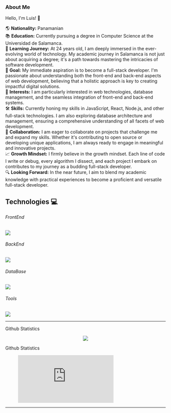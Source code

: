 ### About Me

Hello, I'm Luis! 👋

🌎 **Nationality:** Panamanian  
📚 **Education:** Currently pursuing a degree in Computer Science at the Universidad de Salamanca.  
🌱 **Learning Journey:** At 24 years old, I am deeply immersed in the ever-evolving world of technology. My academic journey in Salamanca is not just about acquiring a degree; it's a path towards mastering the intricacies of software development.  
🎯 **Goal:** My immediate aspiration is to become a full-stack developer. I'm passionate about understanding both the front-end and back-end aspects of web development, believing that a holistic approach is key to creating impactful digital solutions.  
💼 **Interests:** I am particularly interested in web technologies, database management, and the seamless integration of front-end and back-end systems.  
🛠 **Skills:** Currently honing my skills in JavaScript, React, Node.js, and other full-stack technologies. I am also exploring database architecture and management, ensuring a comprehensive understanding of all facets of web development.  
🤝 **Collaboration:** I am eager to collaborate on projects that challenge me and expand my skills. Whether it's contributing to open source or developing unique applications, I am always ready to engage in meaningful and innovative projects.  
📈 **Growth Mindset:** I firmly believe in the growth mindset. Each line of code I write or debug, every algorithm I dissect, and each project I embark on contributes to my journey as a budding full-stack developer.  
🔍 **Looking Forward:** In the near future, I aim to blend my academic knowledge with practical experiences to become a proficient and versatile full-stack developer.

## Technologies 💻
<p align="center">
  <h6>FrontEnd</h6>
  <a href="https://skillicons.dev">
    <img src="https://skillicons.dev/icons?i=react" />
  </a>
</p>
<p align="center">
  <h6>BackEnd</h6>
  <a href="https://skillicons.dev">
    <img src="https://skillicons.dev/icons?i=py" />
  </a>
</p>
<p align="center">
  <h6>DataBase</h6>
  <a href="https://skillicons.dev">
    <img src="https://skillicons.dev/icons?i=mysql" />
  </a>
</p>
<p align="center">
  <h6>Tools</h6>
  <a href="https://skillicons.dev">
    <img src="https://skillicons.dev/icons?i=git,discord" />
  </a>
</p>

<hr>
<detail>
  <summary>Github Statistics</summary>
  <p align="center">
    <img src="https://github-readme-stats.vercel.app/api?username=lgomez15&show_icons=true&theme=dark">
  </p>
</detail>
<detail>
  <summary>Github Statistics</summary>
  <p align="center">
<figure><embed src="https://wakatime.com/share/@018bc494-6fbe-45e3-acf0-9b1495c1e243/ad633720-3a25-431d-99ed-e743ba44aa54.svg"></embed></figure>
  </p>
</detail>
<hr>
<!--START_SECTION:waka-->

<!--END_SECTION:waka-->
